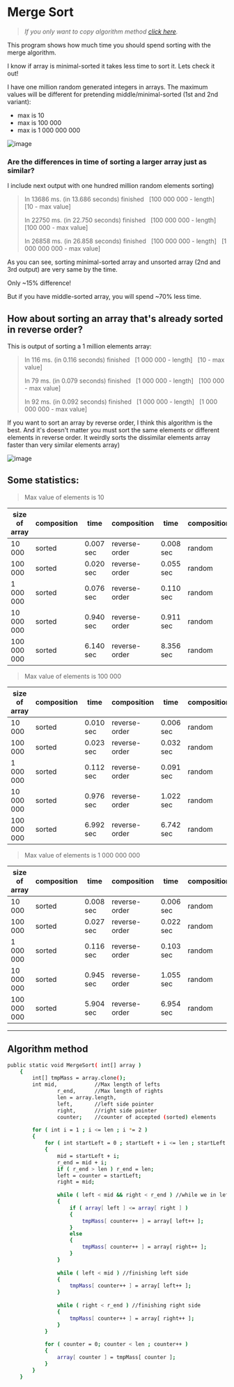 # Merge Sort
>_If you only want to copy algorithm method [click here](https://github.com/AleksandrZholud/MergeSort/blob/main/README.md#algorithm-method)._

This program shows how much time you should spend sorting with the merge algorithm.

I know if array is minimal-sorted it takes less time to sort it.
Lets check it out!

I have one million random generated integers in arrays. The maximum values will be different for pretending middle/minimal-sorted (1st and 2nd variant):
- max is 10
- max is 100 000
- max is 1 000 000 000

![image](https://user-images.githubusercontent.com/29590727/133105635-96e13033-57bd-4cbc-aa33-c33f78eaf0f1.png)

### Are the differences in time of sorting a larger array just as similar?

I include next output with one hundred million random elements sorting)

> In 13686 ms. (in 13.686 seconds) finished   [100 000 000 - length]   [10 - max value]
>
> In 22750 ms. (in 22.750 seconds) finished   [100 000 000 - length]   [100 000 - max value]
>
> In 26858 ms. (in 26.858 seconds) finished   [100 000 000 - length]   [1 000 000 000 - max value]

As you can see, sorting minimal-sorted array and unsorted array (2nd and 3rd output) are very same by the time.

Only ~15% difference!

But if you have middle-sorted array, you will spend ~70% less time.

## How about sorting an array that's already sorted in reverse order?

This is output of sorting a 1 million elements array:

> In 116 ms. (in 0.116 seconds) finished  
> [1 000 000 - length]   [10 - max value]
>
> In 79 ms. (in 0.079 seconds) finished  
> [1 000 000 - length]   [100 000 - max value]
>
> In 92 ms. (in 0.092 seconds) finished  
> [1 000 000 - length]   [1 000 000 000 - max value]

If you want to sort an array by reverse order, I think this algorithm is the best.
And it's doesn't matter you must sort the same elements or different elements in reverse order.
It weirdly sorts the dissimilar elements array faster than very similar elements array)

![image](https://user-images.githubusercontent.com/29590727/133108837-e70d1170-8a5e-4e76-9078-d95b7106d7ce.png)

Some statistics:
---
> Max value of elements is 10

| size of array | composition | time | composition | time | composition | time |
| --- | --- | --- | --- | --- | --- | --- |
| 10 000 | sorted | 0.007 sec | reverse-order | 0.008 sec | random | 0.009 sec |
| 100 000 | sorted | 0.020 sec | reverse-order | 0.055 sec | random | 0.051 sec |
| 1 000 000 | sorted | 0.076 sec | reverse-order | 0.110 sec | random | 0.203 sec |
| 10 000 000 | sorted | 0.940 sec | reverse-order | 0.911 sec | random | 1.959 sec |
| 100 000 000 | sorted | 6.140 sec | reverse-order | 8.356 sec | random | 14.286 sec |

> Max value of elements is 100 000

| size of array | composition | time | composition | time | composition | time |
| --- | --- | --- | --- | --- | --- | --- |
| 10 000 | sorted | 0.010 sec | reverse-order | 0.006 sec | random | 0.007 sec |
| 100 000 | sorted | 0.023 sec | reverse-order | 0.032 sec | random | 0.021 sec |
| 1 000 000 | sorted | 0.112 sec | reverse-order | 0.091 sec | random | 0.211 sec |
| 10 000 000 | sorted | 0.976 sec | reverse-order | 1.022 sec | random | 2.501 sec |
| 100 000 000 | sorted | 6.992 sec | reverse-order | 6.742 sec | random | 23.764 sec |

> Max value of elements is 1 000 000 000

| size of array | composition | time | composition | time | composition | time |
| --- | --- | --- | --- | --- | --- | --- |
| 10 000 | sorted | 0.008 sec | reverse-order | 0.006 sec | random | 0.009 sec |
| 100 000 | sorted | 0.027 sec | reverse-order | 0.022 sec | random | 0.022 sec |
| 1 000 000 | sorted | 0.116 sec | reverse-order | 0.103 sec | random | 0.329 sec |
| 10 000 000 | sorted | 0.945 sec | reverse-order | 1.055 sec | random | 2.918 sec |
| 100 000 000 | sorted | 5.904 sec | reverse-order | 6.954 sec | random | 28.249 sec |

---
## Algorithm method
```sh
public static void MergeSort( int[] array )
    {
        int[] tmpMass = array.clone();
        int mid,            //Max length of lefts
                r_end,      //Max length of rights
                len = array.length,
                left,       //left side pointer
                right,      //right side pointer
                counter;    //counter of accepted (sorted) elements
        
        for ( int i = 1 ; i <= len ; i *= 2 )
        {
            for ( int startLeft = 0 ; startLeft + i <= len ; startLeft += i * 2 )
            {
                mid = startLeft + i;
                r_end = mid + i;
                if ( r_end > len ) r_end = len;
                left = counter = startLeft;
                right = mid;
                
                while ( left < mid && right < r_end ) //while we in left and in right sides
                {
                    if ( array[ left ] <= array[ right ] )
                    {
                        tmpMass[ counter++ ] = array[ left++ ];
                    }
                    else
                    {
                        tmpMass[ counter++ ] = array[ right++ ];
                    }
                }
                
                while ( left < mid ) //finishing left side
                {
                    tmpMass[ counter++ ] = array[ left++ ];
                }
                
                while ( right < r_end ) //finishing right side
                {
                    tmpMass[ counter++ ] = array[ right++ ];
                }
            }
            
            for ( counter = 0; counter < len ; counter++ )
            {
                array[ counter ] = tmpMass[ counter ];
            }
        }
    }
```
